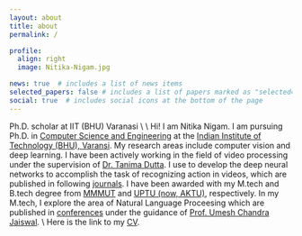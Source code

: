 ```yaml
---
layout: about
title: about
permalink: /

profile:
  align: right
  image: Nitika-Nigam.jpg

news: true  # includes a list of news items
selected_papers: false # includes a list of papers marked as "selected={false}"
social: true  # includes social icons at the bottom of the page
---
```

Ph.D. scholar at IIT (BHU) Varanasi
\\
\\
Hi! I am Nitika Nigam.  I am pursuing Ph.D. in [Computer Science and Engineering](https://www.iitbhu.ac.in/dept/cse) at the [Indian Institute of Technology (BHU), Varansi](https://www.iitbhu.ac.in/). My research areas include computer vision and deep learning. I have been actively working in the field of video processing under the supervision of [Dr. Tanima Dutta](https://sites.google.com/site/drtanimadutta/). I use to develop the deep neural networks to accomplish the task of recognizing action in videos, which are published in following [journals](./publications). I have been awarded with my M.tech and B.tech degree from [MMMUT](http://www.mmmut.ac.in/) and [UPTU (now, AKTU)](https://aktu.ac.in/), respectively. In my M.tech, I explore the area of Natural Language Proceesing which are published in [conferences](./publications) under the guidance of [Prof. Umesh Chandra Jaiswal](http://www.mmmut.ac.in/view?ab=9).
\\
Here is the link to my [CV](https://drive.google.com/file/d/18E5VFUKgH1o-0d36PH3ZkF2TXk4ttLKn/view?usp=share_link).
